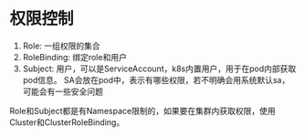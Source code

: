 # 权限控制
1. Role: 一组权限的集合
2. RoleBinding: 绑定role和用户
3. Subject: 用户，可以是ServiceAccount，k8s内置用户，用于在pod内部获取pod信息。 SA会放在pod中，表示有哪些权限，若不明确会用系统默认sa，可能会有一些安全问题
   
Role和Subject都是有Namespace限制的，如果要在集群内获取权限，使用Cluster和ClusterRoleBinding。